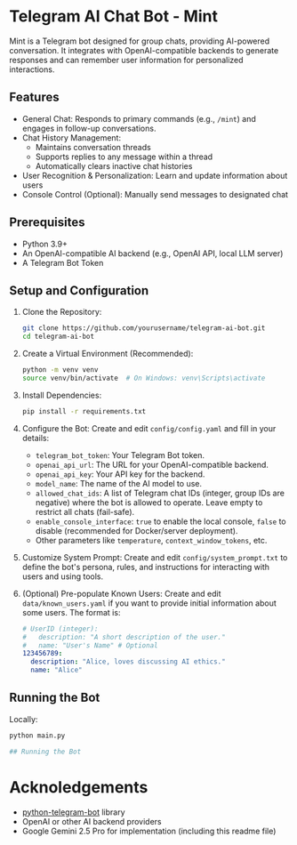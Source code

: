 # Telegram AI Chat Bot - Mint

Mint is a Telegram bot designed for group chats, providing AI-powered conversation. It integrates with OpenAI-compatible backends to generate responses and can remember user information for personalized interactions.

## Features

* General Chat: Responds to primary commands (e.g., `/mint`) and engages in follow-up conversations.
* Chat History Management: 
    * Maintains conversation threads
    * Supports replies to any message within a thread
    * Automatically clears inactive chat histories
* User Recognition & Personalization: Learn and update information about users
* Console Control (Optional): Manually send messages to designated chat


## Prerequisites

*   Python 3.9+
*   An OpenAI-compatible AI backend (e.g., OpenAI API, local LLM server)
*   A Telegram Bot Token

## Setup and Configuration

1.  Clone the Repository:
    ```bash
    git clone https://github.com/yourusername/telegram-ai-bot.git
    cd telegram-ai-bot
    ```

2.  Create a Virtual Environment (Recommended):
    ```bash
    python -m venv venv
    source venv/bin/activate  # On Windows: venv\Scripts\activate
    ```

3.  Install Dependencies:
    ```bash
    pip install -r requirements.txt
    ```

4.  Configure the Bot:
    Create and edit `config/config.yaml` and fill in your details:
    *   `telegram_bot_token`: Your Telegram Bot token.
    *   `openai_api_url`: The URL for your OpenAI-compatible backend.
    *   `openai_api_key`: Your API key for the backend.
    *   `model_name`: The name of the AI model to use.
    *   `allowed_chat_ids`: A list of Telegram chat IDs (integer, group IDs are negative) where the bot is allowed to operate. Leave empty to restrict all chats (fail-safe).
    *   `enable_console_interface`: `true` to enable the local console, `false` to disable (recommended for Docker/server deployment).
    *   Other parameters like `temperature`, `context_window_tokens`, etc.

5.  Customize System Prompt:
    Create and edit `config/system_prompt.txt` to define the bot's persona, rules, and instructions for interacting with users and using tools.

6.  (Optional) Pre-populate Known Users:
    Create and edit `data/known_users.yaml` if you want to provide initial information about some users. The format is:
    ```yaml
    # UserID (integer):
    #   description: "A short description of the user."
    #   name: "User's Name" # Optional
    123456789:
      description: "Alice, loves discussing AI ethics."
      name: "Alice"
    ```

## Running the Bot

Locally:
```bash
python main.py

## Running the Bot
```

# Acknoledgements

- [python-telegram-bot](https://python-telegram-bot.org/) library
- OpenAI or other AI backend providers
- Google Gemini 2.5 Pro for implementation (including this readme file)
